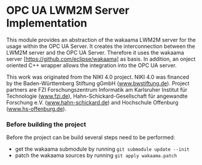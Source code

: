 # OPC UA LWM2M Server Implementation #

This module provides an abstraction of the wakaama LWM2M server for the usage within the OPC UA Server. It creates the interconnection between the LWM2M server and the OPC UA Server. Therefore it uses the wakaama server [https://github.com/eclipse/wakaama] as basis. In addition, an onject oriented C++ wrapper allows the integration into the OPC UA server.

This work was originated from the NIKI 4.0 project. NIKI 4.0 was financed by the Baden-Württemberg Stiftung gGmbH (www.bwstiftung.de).  Project partners are FZI Forschungszentrum  Informatik am Karlsruher Institut für Technologie (www.fzi.de), Hahn-Schickard-Gesellschaft für angewandte Forschung e.V. (www.hahn-schickard.de) and Hochschule Offenburg (www.hs-offenburg.de).

### Before building the project ###

Before the project can be build several steps need to be performed:

- get the wakaama submodule by running ```git submodule update --init```
- patch the wakaama sources by running ```git apply wakaama.patch```
